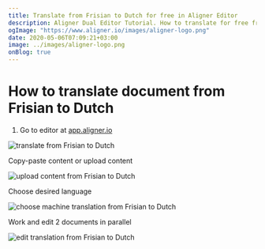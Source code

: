 ```yaml
---
title: Translate from Frisian to Dutch for free in Aligner Editor
description: Aligner Dual Editor Tutorial. How to translate for free from Frisian to Dutch. Aligner is multilingual document management platform. 
ogImage: "https://www.aligner.io/images/aligner-logo.png"
date: 2020-05-06T07:09:21+03:00
image: ../images/aligner-logo.png
onBlog: true
---
```


# How to translate document from Frisian to Dutch

1. Go to editor at [app.aligner.io](https://app.aligner.io "Aligner App web page")

![translate from Frisian to Dutch](../aligner-blank-editor.png "translate from Frisian to Dutch")

Copy-paste content or upload content

![upload content from Frisian to Dutch](../aligner-uploaded-document.png "upload content from Frisian to Dutch")

Choose desired language

![choose machine translation from Frisian to Dutch](../aligner-language-dropdown.png "choose machine translation from Frisian to Dutch")

Work and edit 2 documents in parallel

![edit translation from Frisian to Dutch](../aligner-double-sitded-editor.png "edit translation from Frisian to Dutch")

